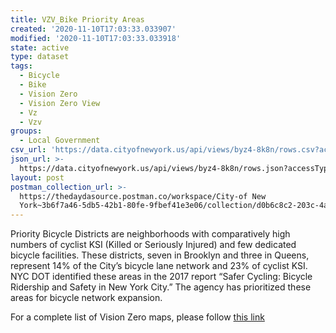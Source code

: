 ```yaml
---
title: VZV_Bike Priority Areas
created: '2020-11-10T17:03:33.033907'
modified: '2020-11-10T17:03:33.033918'
state: active
type: dataset
tags:
  - Bicycle
  - Bike
  - Vision Zero
  - Vision Zero View
  - Vz
  - Vzv
groups:
  - Local Government
csv_url: 'https://data.cityofnewyork.us/api/views/byz4-8k8n/rows.csv?accessType=DOWNLOAD'
json_url: >-
  https://data.cityofnewyork.us/api/views/byz4-8k8n/rows.json?accessType=DOWNLOAD
layout: post
postman_collection_url: >-
  https://thedaydasource.postman.co/workspace/City-of New
  York~3b6f7a46-5db5-42b1-80fe-9fbef41e3e06/collection/d0b6c8c2-203c-4ada-9cf1-590e1f92a15a
---
```

Priority Bicycle Districts are neighborhoods with comparatively high numbers of cyclist KSI (Killed or Seriously Injured) and few dedicated bicycle facilities. These districts, seven in Brooklyn and three in Queens, represent 14% of the City’s bicycle lane network and 23% of cyclist KSI. NYC DOT identified these areas in the 2017 report “Safer Cycling: Bicycle Ridership and Safety in New York City.” The agency has prioritized these areas for bicycle network expansion.

For a complete list of Vision Zero maps, please follow <a href="https://data.cityofnewyork.us/browse?q=vzv&sortBy=last_modified&utf8=%E2%9C%93">this link</a>
